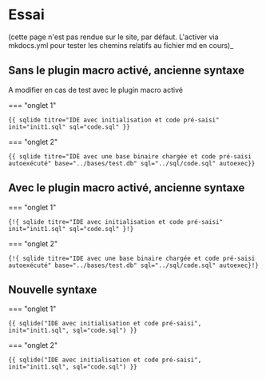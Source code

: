# Essai

(cette page n'est pas rendue sur le site, par défaut. L'activer via mkdocs.yml pour tester les chemins relatifs au fichier md en cours)_

## Sans le plugin macro activé, ancienne syntaxe

A modifier en cas de test avec le plugin macro activé

=== "onglet 1"

    {{ sqlide titre="IDE avec initialisation et code pré-saisi" init="init1.sql" sql="code.sql" }}

=== "onglet 2"

    {{ sqlide titre="IDE avec une base binaire chargée et code pré-saisi autoexécuté" base="../bases/test.db" sql="../sql/code.sql" autoexec}}

## Avec le plugin macro activé, ancienne syntaxe

=== "onglet 1"

    {!{ sqlide titre="IDE avec initialisation et code pré-saisi" init="init1.sql" sql="code.sql" }!}

=== "onglet 2"

    {!{ sqlide titre="IDE avec une base binaire chargée et code pré-saisi autoexécuté" base="../bases/test.db" sql="../sql/code.sql" autoexec}!}

## Nouvelle syntaxe

=== "onglet 1"

    {{ sqlide("IDE avec initialisation et code pré-saisi", init="init1.sql", sql="code.sql") }}

=== "onglet 2"

    {{ sqlide("IDE avec initialisation et code pré-saisi", init="init1.sql", sql="code.sql") }}
